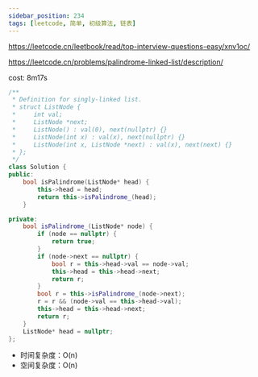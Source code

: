 ```yaml
---
sidebar_position: 234
tags: [leetcode, 简单, 初级算法, 链表]
---
```


https://leetcode.cn/leetbook/read/top-interview-questions-easy/xnv1oc/

https://leetcode.cn/problems/palindrome-linked-list/description/

cost: 8m17s

```cpp
/**
 * Definition for singly-linked list.
 * struct ListNode {
 *     int val;
 *     ListNode *next;
 *     ListNode() : val(0), next(nullptr) {}
 *     ListNode(int x) : val(x), next(nullptr) {}
 *     ListNode(int x, ListNode *next) : val(x), next(next) {}
 * };
 */
class Solution {
public:
    bool isPalindrome(ListNode* head) {
        this->head = head;
        return this->isPalindrome_(head);
    }

private:
    bool isPalindrome_(ListNode* node) {
        if (node == nullptr) {
            return true;
        }
        if (node->next == nullptr) {
            bool r = this->head->val == node->val;
            this->head = this->head->next;
            return r;
        }
        bool r = this->isPalindrome_(node->next);
        r = r && (node->val == this->head->val);
        this->head = this->head->next;
        return r;
    }
    ListNode* head = nullptr;
};
```

- 时间复杂度：O(n)
- 空间复杂度：O(n)

